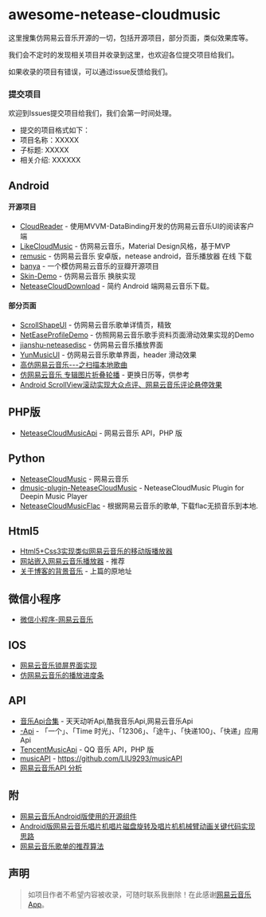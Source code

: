 # awesome-netease-cloudmusic

这里搜集仿网易云音乐开源的一切，包括开源项目，部分页面，类似效果库等。

我们会不定时的发现相关项目并收录到这里，也欢迎各位提交项目给我们。

如果收录的项目有错误，可以通过issue反馈给我们。

### 提交项目
欢迎到Issues提交项目给我们，我们会第一时间处理。

- 提交的项目格式如下：
 - 项目名称：XXXXX
 - 子标题: XXXXX
 - 相关介绍: XXXXXX

## Android
#### 开源项目 
 - [CloudReader][10] - 使用MVVM-DataBinding开发的仿网易云音乐UI的阅读客户端
 - [LikeCloudMusic][11] - 仿网易云音乐，Material Design风格，基于MVP
 - [remusic][12] - 仿网易云音乐 安卓版，netease android，音乐播放器 在线 下载
 - [banya][13] - 一个模仿网易云音乐的豆瓣开源项目
 - [Skin-Demo][14] - 仿网易云音乐 换肤实现
 - [NeteaseCloudDownload][15] - 简约 Android 端网易云音乐下载。


#### 部分页面
 - [ScrollShapeUI][100] - 仿网易云音乐歌单详情页，精致
 - [NetEaseProfileDemo][101] - 仿照网易云音乐歌手资料页面滑动效果实现的Demo
 - [jianshu-neteasedisc][102] - 仿网易云音乐播放界面
 - [YunMusicUI][103] - 仿网易云音乐歌单界面，header 滑动效果
 - [高仿网易云音乐---之扫描本地歌曲][104]
 - [仿网易云音乐 专辑图片折叠轮播][105] - 更换日历等，供参考
 - [Android ScrollView滚动实现大众点评、网易云音乐评论悬停效果][106]

## PHP版
 - [NeteaseCloudMusicApi][200] - 网易云音乐 API，PHP 版
 

## Python
 - [NeteaseCloudMusic][700] - 网易云音乐
 - [dmusic-plugin-NeteaseCloudMusic][701] - NeteaseCloudMusic Plugin for Deepin Music Player 
 - [NeteaseCloudMusicFlac][702] - 根据网易云音乐的歌单, 下载flac无损音乐到本地.

## Html5
 - [Html5+Css3实现类似网易云音乐的移动版播放器][500]
 - [网站嵌入网易云音乐播放器][501] - 推荐
 - [关于博客的背景音乐][502] - 上篇的原地址

## 微信小程序
 - [微信小程序-网易云音乐][400]

## IOS
 - [网易云音乐锁屏界面实现][600]
 - [仿网易云音乐的播放进度条][601]

## API
 - [音乐Api合集][300] - 天天动听Api,酷我音乐Api,网易云音乐Api
 - [-Api][305] - 「一个」、「Time 时光」、「12306」、「途牛」、「快递100」、「快递」应用 Api
 - [TencentMusicApi][306] - QQ 音乐 API，PHP 版
 - [musicAPI][307] - https://github.com/LIU9293/musicAPI
 - [网易云音乐API 分析][303]
 
## 附
 - [网易云音乐Android版使用的开源组件][301]
 - [ Android版网易云音乐唱片机唱片磁盘旋转及唱片机机械臂动画关键代码实现思路][302]
 - [网易云音乐歌单的推荐算法][304]

 
## 声明
> 如项目作者不希望内容被收录，可随时联系我删除！在此感谢[网易云音乐App](https://play.google.com/store/apps/details?id=com.netease.cloudmusic)。

[10]:https://github.com/youlookwhat/CloudReader
[11]:https://github.com/Sbingo/LikeCloudMusic
[12]:https://github.com/aa112901/remusic
[13]:https://github.com/forezp/banya
[14]:https://github.com/ximsfei/Skin-Demo
[15]:https://github.com/jokermonn/NeteaseCloudDownload

[100]:https://github.com/youlookwhat/ScrollShapeUI
[101]:https://github.com/ShonLin/NetEaseProfileDemo
[102]:https://github.com/AchillesLzg/jianshu-neteasedisc
[103]:https://github.com/pinguo-zhouwei/YunMusicUI
[104]:http://blog.csdn.net/cml_blog/article/details/51385064
[105]:http://blog.csdn.net/u010032372/article/details/45649993?locationNum=11&fps=1
[106]:http://blog.csdn.net/linshijun33/article/details/47910833?locationNum=13&fps=1

[200]:https://github.com/metowolf/NeteaseCloudMusicApi

[300]:http://www.cnblogs.com/daxiangxm/p/ttpod_music_api.html?utm_source=tuicool&utm_medium=referral
[301]:http://www.jianshu.com/p/f31ab96a32f3
[302]:http://blog.csdn.net/zhangphil/article/details/52045404?locationNum=14&fps=1
[303]:http://blog.csdn.net/u013022222/article/details/51707352?locationNum=5&fps=1
[304]:http://blog.csdn.net/zhuhengv/article/details/50441396?locationNum=4&fps=1
[305]:https://github.com/jokermonn/-Api
[306]:https://github.com/metowolf/TencentMusicApi
[307]:https://github.com/LIU9293/musicAPI

[400]:http://blog.csdn.net/sinat_17775997/article/details/54097836?locationNum=1&fps=1

[500]:http://blog.csdn.net/petrelselina/article/details/50709693?locationNum=2&fps=1
[501]:http://blog.csdn.net/phantomes/article/details/52192110
[502]:http://www.cnblogs.com/yjmyzz/p/listen-to-your-heart.html

[600]:http://www.jianshu.com/p/d97992c7bad5#
[601]:http://blog.csdn.net/zhangao0086/article/details/45440381?locationNum=9&fps=1

[700]:https://github.com/yanunon/NeteaseCloudMusic
[701]:https://github.com/wu-nerd/dmusic-plugin-NeteaseCloudMusic
[702]:https://github.com/YongHaoWu/NeteaseCloudMusicFlac
